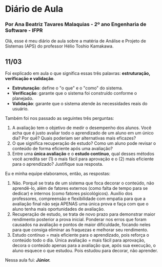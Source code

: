 # Diário de Aula
### Por Ana Beatriz Tavares Malaquias - 2º ano Engenharia de Software - IFPR

Olá, esse é meu diário de aula sobre a matéria de Análise e Projeto de Sistemas (APS) do professor Hélio Toshio Kamakawa.


## 11/03

Foi explicado em aula o que significa essas três palavras: **estruturação, verificação e validação**.

 - **Estruturação**: define o "o que" e o "como" do sistema.
 - **Verificação**: garante que o sistema foi construído conforme o planejado.
 - **Validação**: garante que o sistema atende às necessidades reais do usuário.
 
Também foi nos passado as seguintes três perguntas:
1.  A avaliação tem o objetivo de medir o desempenho dos alunos. Você acha que é justo avaliar todo o aprendizado de um aluno em um único dia? Por quê? Quais poderiam ser alternativas mais eficazes?
2.  O que significa recuperação de estudo? Como um aluno pode revisar o conteúdo de forma eficiente após uma avaliação?
3.  Entre uma  **única avaliação**  e o  **estudo contínuo**, qual desses métodos você acredita ser (1) o mais fácil para aprovação e o (2) mais eficiente para o aprendizado? Justifique sua resposta.

Eu e minha equipe elaboramos, então, as respostas:
1. Não. Porquê se trata de um sistema que foca decorar o conteúdo, não aprendê-lo, além de fatores externos (como falta de tempo para se dedicar) e internos (como fatores psicológicos). Auxilio dos professores, compreensão e flexibilidade com empatia para que a avaliação final não seja APENAS uma única prova e faça com que o aluno tenha mais oportunidades de avaliação.
2. Recuperação de estudo, se trata de novo prazo para demonstrar maior rendimento posterior a prova inicial. Ponderar nos erros que foram causados na avaliação e pontos de maior dificuldade, focando neles para que consiga eliminar as fraquezas e melhorar seu rendimento.
3. Estudo contínuo = mais eficiente para o aprendizado, pois reforça o conteúdo todo o dia. Única avaliação = mais fácil para aprovação, decora o conteúdo apenas para a avaliação que, após sua execução, o aluno esquece o que estudou. Pois estudou para decorar, não aprender.

Nessa aula fui: ***Júnior.***
